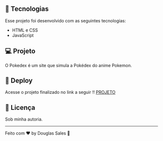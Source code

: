 ## 🚀 Tecnologias

Esse projeto foi desenvolvido com as seguintes tecnologias:

- HTML e CSS
- JavaScript

## 💻 Projeto

O Pokedex é um site que simula a Pokédex do anime Pokemon.

## 🔗 Deploy

Acesse o projeto finalizado no link a seguir !!
[PROJETO](https://dodosantosbr.github.io/projeto-pokedex/)

## :memo: Licença

Sob minha autoria.

---

Feito com ♥ by Douglas Sales :wave:
